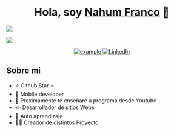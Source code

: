 <div align="center">
<h1 align="center">Hola, soy <a href="https://github.com/Franco-Monkey-D/Franco-Monkey-D">Nahum Franco</a> 👋</h1>
</div>
<img src="https://i.imgur.com/agIHCwY.png">  

<p>
  <a href="https://github.com/Franco-Monkey-D?tab=repositories"><img src="https://readme-typing-svg.herokuapp.com?&font=IBM+Plex+Sans&color=abcdef&size=20&lines=Welcome+to+my+GitHub+Profile!;I'm+a+Software+Development+student" /></a>
</p>

<p align ="center">

  <a href="mailto:nahumfranco24@gmail.com?subject=Feedback%20From%20Github&body=Hello," target="_blank">
    <img src="https://img.shields.io/badge/Gmail-D14836?style=for-the-badge&logo=gmail&logoColor=white" alt="example"/>
  </a>
   <a href="https://www.linkedin.com/in/nah%C3%BAm-franco-27ab41298/" target="_blank">
    <img alt="LinkedIn" src="https://img.shields.io/badge/LinkedIn-0077B5?style=for-the-badge&logo=linkedin&logoColor=white">
  </a>   
  </a>  
  </p>

## Sobre mi

- ⭐ Github Star ⭐ 
- 📲 Mobile developer
- 🎥 Proximamente te enseñare a programa desde Youtube
- ✏️ Desarrollador de sitios Webs
- 📗 Auto aprendizaje
- 🧑‍🏫 Creador de distintos Proyecto
<br>
